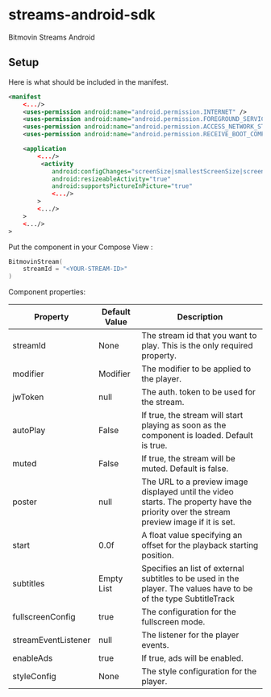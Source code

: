 # streams-android-sdk
Bitmovin Streams Android 

## Setup

Here is what should be included in the manifest.

```xml
<manifest
    <.../>
    <uses-permission android:name="android.permission.INTERNET" />
    <uses-permission android:name="android.permission.FOREGROUND_SERVICE" />
    <uses-permission android:name="android.permission.ACCESS_NETWORK_STATE" />
    <uses-permission android:name="android.permission.RECEIVE_BOOT_COMPLETED" />

    <application
        <.../>
         <activity
            android:configChanges="screenSize|smallestScreenSize|screenLayout|orientation"
            android:resizeableActivity="true"
            android:supportsPictureInPicture="true"
            <.../>
        >
        <.../>
    >
    <.../>
>
```
Put the component in your Compose View :
```kotlin
BitmovinStream(
    streamId = "<YOUR-STREAM-ID>"
)
```

Component properties:

| Property            | Default Value | Description                                                                                                                             |
|---------------------|---------------|-----------------------------------------------------------------------------------------------------------------------------------------|
| streamId            | None          | The stream id that you want to play. This is the only required property.                                                                |
| modifier            | Modifier      | The modifier to be applied to the player.                                                                                               |
| jwToken             | null          | The auth. token to be used for the stream.                                                                                              |
| autoPlay            | False         | If true, the stream will start playing as soon as the component is loaded. Default is true.                                             |
| muted               | False         | If true, the stream will be muted. Default is false.                                                                                    |
| poster              | null          | The URL to a preview image displayed until the video starts. The property have the priority over the stream preview image if it is set. |
| start               | 0.0f          | A float value specifying an offset for the playback starting position.                                                                  |
| subtitles           | Empty List    | Specifies an list of external subtitles to be used in the player. The values have to be of the type SubtitleTrack                       |
| fullscreenConfig    | true          | The configuration for the fullscreen mode.                                                                                              |
| streamEventListener | null          | The listener for the player events.                                                                                                     |
| enableAds           | true          | If true, ads will be enabled.                                                                                                           |
| styleConfig         | None          | The style configuration for the player.                                                                                                 |